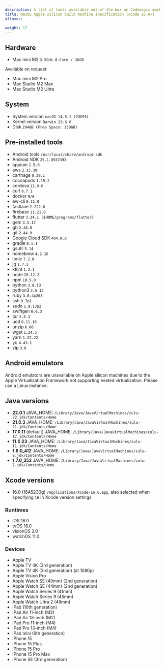 ```yaml
---
description: A list of tools available out-of-the-box on Codemagic macOS Apple silicon build machines using Xcode version 16.0.
title: macOS Apple silicon build machine specification (Xcode 16.0+)
aliases:

weight: 17
---
```


## Hardware

- Mac mini M2 `3.5GHz 8-Core / 16GB`

Available on request:
- Mac mini M2 Pro
- Mac Studio M2 Max
- Mac Studio M2 Ultra

## System

- System version `macOS 14.6.1 (23G93)`
- Kernel version `Darwin 23.6.0`
- Disk `294GB (Free Space: 139GB)`

## Pre-installed tools

- Android tools `/usr/local/share/android-sdk`
- Android NDK `25.1.8937393`
- appium `2.5.0`
- aws `2.15.38`
- carthage `0.39.1`
- cocoapods `1.15.2`
- cordova `12.0.0`
- curl `8.7.1`
- docker `N/A`
- ew-cli `0.11.0`
- fastlane `2.222.0`
- firebase `11.21.0`
- flutter `3.24.1 ($HOME/programs/flutter)`
- gem `3.5.17`
- gh `2.48.0`
- git `2.44.0`
- Google Cloud SDK `404.0.0`
- gradle `8.1.1`
- gsutil `5.14`
- homebrew `4.2.18`
- ionic `7.2.0`
- jq `1.7.1`
- ktlint `1.2.1`
- node `20.12.2`
- npm `10.5.0`
- python `3.8.13`
- python3 `3.8.13`
- ruby `3.0.4p208`
- ssh `9.7p1`
- sudo `1.9.13p2`
- swiftgen `6.6.3`
- tar `3.5.3`
- ucd `0.11.10`
- unzip `6.00`
- wget `1.24.5`
- yarn `1.22.22`
- yq `4.43.1`
- zip `3.0`

## Android emulators

Android emulators are unavailable on Apple silicon machines due to the Apple Virtualization Framework not supporting nested virtualization. Please use a Linux instance.

## Java versions

- **22.0.1** JAVA_HOME: `/Library/Java/JavaVirtualMachines/zulu-22.jdk/Contents/Home`
- **21.0.3** JAVA_HOME: `/Library/Java/JavaVirtualMachines/zulu-21.jdk/Contents/Home`
- **17.0.11** (default) JAVA_HOME: `/Library/Java/JavaVirtualMachines/zulu-17.jdk/Contents/Home`
- **11.0.23** JAVA_HOME: `/Library/Java/JavaVirtualMachines/zulu-11.jdk/Contents/Home`
- **1.8.0_412** JAVA_HOME: `/Library/Java/JavaVirtualMachines/zulu-8.jdk/Contents/Home`
- **1.7.0_352** JAVA_HOME: `/Library/Java/JavaVirtualMachines/zulu-7.jdk/Contents/Home`

## Xcode versions

- 16.0 (16A5230g) `/Applications/Xcode-16.0.app`, also selected when specifying `16` in Xcode version settings

### Runtimes

- iOS 18.0
- tvOS 18.0
- visionOS 2.0
- watchOS 11.0

### Devices

- Apple TV
- Apple TV 4K (3rd generation)
- Apple TV 4K (3rd generation) (at 1080p)
- Apple Vision Pro
- Apple Watch SE (40mm) (2nd generation)
- Apple Watch SE (44mm) (2nd generation)
- Apple Watch Series 9 (41mm)
- Apple Watch Series 9 (45mm)
- Apple Watch Ultra 2 (49mm)
- iPad (10th generation)
- iPad Air 11-inch (M2)
- iPad Air 13-inch (M2)
- iPad Pro 11-inch (M4)
- iPad Pro 13-inch (M4)
- iPad mini (6th generation)
- iPhone 15
- iPhone 15 Plus
- iPhone 15 Pro
- iPhone 15 Pro Max
- iPhone SE (3rd generation)
